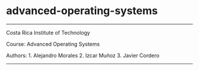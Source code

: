 # advanced-operating-systems

*****************************************************

Costa Rica Institute of Technology

Course: Advanced Operating Systems

Authors:
	1. Alejandro Morales
	2. Izcar Muñoz
	3. Javier Cordero
*****************************************************

